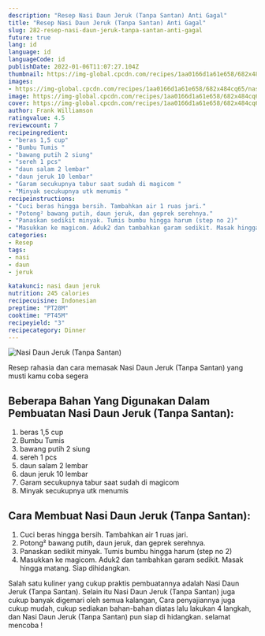 ```yaml
---
description: "Resep Nasi Daun Jeruk (Tanpa Santan) Anti Gagal"
title: "Resep Nasi Daun Jeruk (Tanpa Santan) Anti Gagal"
slug: 282-resep-nasi-daun-jeruk-tanpa-santan-anti-gagal
future: true
lang: id
language: id
languageCode: id
publishDate: 2022-01-06T11:07:27.104Z 
thumbnail: https://img-global.cpcdn.com/recipes/1aa0166d1a61e658/682x484cq65/nasi-daun-jeruk-tanpa-santan-foto-resep-utama.png
images:
- https://img-global.cpcdn.com/recipes/1aa0166d1a61e658/682x484cq65/nasi-daun-jeruk-tanpa-santan-foto-resep-utama.png
image: https://img-global.cpcdn.com/recipes/1aa0166d1a61e658/682x484cq65/nasi-daun-jeruk-tanpa-santan-foto-resep-utama.png
cover: https://img-global.cpcdn.com/recipes/1aa0166d1a61e658/682x484cq65/nasi-daun-jeruk-tanpa-santan-foto-resep-utama.png
author: Frank Williamson
ratingvalue: 4.5
reviewcount: 7
recipeingredient:
- "beras 1,5 cup"
- "Bumbu Tumis "
- "bawang putih 2 siung"
- "sereh 1 pcs"
- "daun salam 2 lembar"
- "daun jeruk 10 lembar"
- "Garam secukupnya tabur saat sudah di magicom "
- "Minyak secukupnya utk menumis "
recipeinstructions:
- "Cuci beras hingga bersih. Tambahkan air 1 ruas jari."
- "Potong² bawang putih, daun jeruk, dan geprek serehnya."
- "Panaskan sedikit minyak. Tumis bumbu hingga harum (step no 2)"
- "Masukkan ke magicom. Aduk2 dan tambahkan garam sedikit. Masak hingga matang. Siap dihidangkan."
categories:
- Resep
tags:
- nasi
- daun
- jeruk

katakunci: nasi daun jeruk 
nutrition: 245 calories
recipecuisine: Indonesian
preptime: "PT28M"
cooktime: "PT45M"
recipeyield: "3"
recipecategory: Dinner
---
```



![Nasi Daun Jeruk (Tanpa Santan)](https://img-global.cpcdn.com/recipes/1aa0166d1a61e658/682x484cq65/nasi-daun-jeruk-tanpa-santan-foto-resep-utama.png)

Resep rahasia dan cara memasak  Nasi Daun Jeruk (Tanpa Santan) yang musti kamu coba segera

<!--inarticleads1-->

## Beberapa Bahan Yang Digunakan Dalam Pembuatan Nasi Daun Jeruk (Tanpa Santan):

1. beras 1,5 cup
1. Bumbu Tumis 
1. bawang putih 2 siung
1. sereh 1 pcs
1. daun salam 2 lembar
1. daun jeruk 10 lembar
1. Garam secukupnya tabur saat sudah di magicom 
1. Minyak secukupnya utk menumis 



<!--inarticleads2-->

## Cara Membuat Nasi Daun Jeruk (Tanpa Santan):

1. Cuci beras hingga bersih. Tambahkan air 1 ruas jari.
1. Potong² bawang putih, daun jeruk, dan geprek serehnya.
1. Panaskan sedikit minyak. Tumis bumbu hingga harum (step no 2)
1. Masukkan ke magicom. Aduk2 dan tambahkan garam sedikit. Masak hingga matang. Siap dihidangkan.




Salah satu kuliner yang cukup praktis pembuatannya adalah  Nasi Daun Jeruk (Tanpa Santan). Selain itu  Nasi Daun Jeruk (Tanpa Santan)  juga cukup banyak digemari oleh semua kalangan, Cara penyajiannya juga cukup mudah, cukup sediakan bahan-bahan diatas lalu lakukan 4 langkah, dan  Nasi Daun Jeruk (Tanpa Santan)  pun siap di hidangkan. selamat mencoba !
